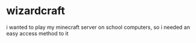 # wizardcraft
i wanted to play my minecraft server on school computers, so i needed an easy access method to it
